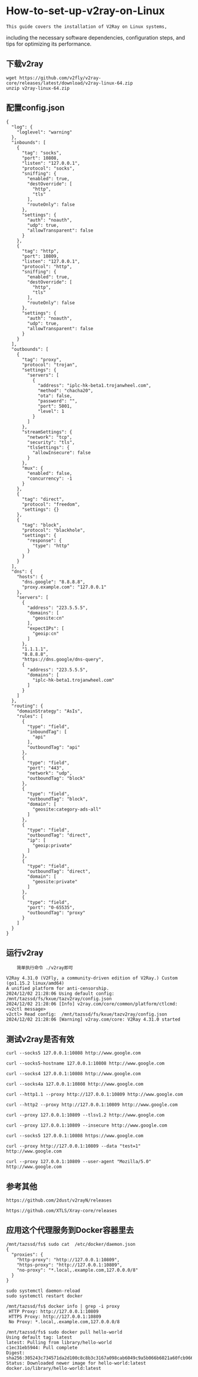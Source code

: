 # How-to-set-up-v2ray-on-Linux
    This guide covers the installation of V2Ray on Linux systems,
including the necessary software dependencies, configuration steps, and tips for optimizing its performance. 

## 下载v2ray
    wget https://github.com/v2fly/v2ray-core/releases/latest/download/v2ray-linux-64.zip
    unzip v2ray-linux-64.zip

## 配置config.json
    {
      "log": {
        "loglevel": "warning"
      },
      "inbounds": [
        {
          "tag": "socks",
          "port": 10808,
          "listen": "127.0.0.1",
          "protocol": "socks",
          "sniffing": {
            "enabled": true,
            "destOverride": [
              "http",
              "tls"
            ],
            "routeOnly": false
          },
          "settings": {
            "auth": "noauth",
            "udp": true,
            "allowTransparent": false
          }
        },
        {
          "tag": "http",
          "port": 10809,
          "listen": "127.0.0.1",
          "protocol": "http",
          "sniffing": {
            "enabled": true,
            "destOverride": [
              "http",
              "tls"
            ],
            "routeOnly": false
          },
          "settings": {
            "auth": "noauth",
            "udp": true,
            "allowTransparent": false
          }
        }
      ],
      "outbounds": [
        {
          "tag": "proxy",
          "protocol": "trojan",
          "settings": {
            "servers": [
              {
                "address": "iplc-hk-beta1.trojanwheel.com",
                "method": "chacha20",
                "ota": false,
                "password": "",
                "port": 5001,
                "level": 1
              }
            ]
          },
          "streamSettings": {
            "network": "tcp",
            "security": "tls",
            "tlsSettings": {
              "allowInsecure": false
            }
          },
          "mux": {
            "enabled": false,
            "concurrency": -1
          }
        },
        {
          "tag": "direct",
          "protocol": "freedom",
          "settings": {}
        },
        {
          "tag": "block",
          "protocol": "blackhole",
          "settings": {
            "response": {
              "type": "http"
            }
          }
        }
      ],
      "dns": {
        "hosts": {
          "dns.google": "8.8.8.8",
          "proxy.example.com": "127.0.0.1"
        },
        "servers": [
          {
            "address": "223.5.5.5",
            "domains": [
              "geosite:cn"
            ],
            "expectIPs": [
              "geoip:cn"
            ]
          },
          "1.1.1.1",
          "8.8.8.8",
          "https://dns.google/dns-query",
          {
            "address": "223.5.5.5",
            "domains": [
              "iplc-hk-beta1.trojanwheel.com"
            ]
          }
        ]
      },
      "routing": {
        "domainStrategy": "AsIs",
        "rules": [
          {
            "type": "field",
            "inboundTag": [
              "api"
            ],
            "outboundTag": "api"
          },
          {
            "type": "field",
            "port": "443",
            "network": "udp",
            "outboundTag": "block"
          },
          {
            "type": "field",
            "outboundTag": "block",
            "domain": [
              "geosite:category-ads-all"
            ]
          },
          {
            "type": "field",
            "outboundTag": "direct",
            "ip": [
              "geoip:private"
            ]
          },
          {
            "type": "field",
            "outboundTag": "direct",
            "domain": [
              "geosite:private"
            ]
          },
          {
            "type": "field",
            "port": "0-65535",
            "outboundTag": "proxy"
          }
        ]
      }
    }
## 运行v2ray
        简单执行命令 ./v2ray即可
    
    V2Ray 4.31.0 (V2Fly, a community-driven edition of V2Ray.) Custom (go1.15.2 linux/amd64)
    A unified platform for anti-censorship.
    2024/12/02 21:28:06 Using default config:  /mnt/tazssd/fs/kxue/tazv2ray/config.json
    2024/12/02 21:28:06 [Info] v2ray.com/core/common/platform/ctlcmd: <v2ctl message> 
    v2ctl> Read config:  /mnt/tazssd/fs/kxue/tazv2ray/config.json
    2024/12/02 21:28:06 [Warning] v2ray.com/core: V2Ray 4.31.0 started

## 测试v2ray是否有效

    curl --socks5 127.0.0.1:10808 http://www.google.com
    
    curl --socks5-hostname 127.0.0.1:10808 http://www.google.com
    
    curl --socks4 127.0.0.1:10808 http://www.google.com
    
    curl --socks4a 127.0.0.1:10808 http://www.google.com
    
    curl --http1.1 --proxy http://127.0.0.1:10809 http://www.google.com
    
    curl --http2 --proxy http://127.0.0.1:10809 http://www.google.com
    
    curl --proxy 127.0.0.1:10809 --tlsv1.2 http://www.google.com
    
    curl --proxy 127.0.0.1:10809 --insecure http://www.google.com
    
    curl --socks5 127.0.0.1:10808 https://www.google.com
    
    curl --proxy http://127.0.0.1:10809 --data "test=1" http://www.google.com
    
    curl --proxy 127.0.0.1:10809 --user-agent "Mozilla/5.0" http://www.google.com

## 参考其他
    https://github.com/2dust/v2rayN/releases
    
    https://github.com/XTLS/Xray-core/releases

## 应用这个代理服务到Docker容器里去

    /mnt/tazssd/fs$ sudo cat  /etc/docker/daemon.json
    {
      "proxies": {
        "http-proxy": "http://127.0.0.1:10809",
        "https-proxy": "http://127.0.0.1:10809",
        "no-proxy": "*.local,.example.com,127.0.0.0/8"
      }
    }
    
    sudo systemctl daemon-reload
    sudo systemctl restart docker
    
    /mnt/tazssd/fs$ docker info | grep -i proxy
     HTTP Proxy: http://127.0.0.1:10809
     HTTPS Proxy: http://127.0.0.1:10809
     No Proxy: *.local,.example.com,127.0.0.0/8
    
    /mnt/tazssd/fs$ sudo docker pull hello-world
    Using default tag: latest
    latest: Pulling from library/hello-world
    c1ec31eb5944: Pull complete 
    Digest: sha256:305243c734571da2d100c8c8b3c3167a098cab6049c9a5b066b6021a60fcb966
    Status: Downloaded newer image for hello-world:latest
    docker.io/library/hello-world:latest




